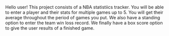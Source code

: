 Hello user! This project consists of a NBA statistiics tracker. You will be able to enter a player and their stats for multiple games up to 5. You will get their average throughout the period of games you put.
We also have a standing option to enter the team win loss record. We finally have a box score option to give the user results of a finished game.
